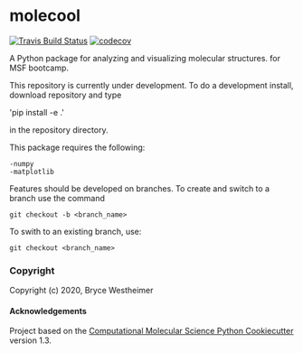 molecool
==============================
[//]: # (Badges)
[![Travis Build Status](https://travis-ci.com/REPLACE_WITH_OWNER_ACCOUNT/molecool.svg?branch=master)](https://travis-ci.com/REPLACE_WITH_OWNER_ACCOUNT/molecool)
[![codecov](https://codecov.io/gh/REPLACE_WITH_OWNER_ACCOUNT/molecool/branch/master/graph/badge.svg)](https://codecov.io/gh/REPLACE_WITH_OWNER_ACCOUNT/molecool/branch/master)


A Python package for analyzing and visualizing molecular structures. for MSF bootcamp.

This repository is currently under development. To do a development install, download repository and type

'pip install -e .'

in the repository directory.

This package requires the following:

	-numpy
	-matplotlib

Features should be developed on branches. To create and switch to a branch use the command

    git checkout -b <branch_name>

To swith to an existing branch, use:

    git checkout <branch_name>

### Copyright

Copyright (c) 2020, Bryce Westheimer


#### Acknowledgements
 
Project based on the 
[Computational Molecular Science Python Cookiecutter](https://github.com/molssi/cookiecutter-cms) version 1.3.
